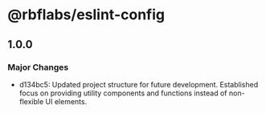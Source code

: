 # @rbflabs/eslint-config

## 1.0.0

### Major Changes

- d134bc5: Updated project structure for future development. Established focus on providing utility components and functions instead of non-flexible UI elements.
